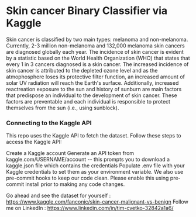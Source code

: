 # Skin cancer Binary Classifier via Kaggle 

Skin cancer is classified by two main types: melanoma and non-melanoma. Currently, 2-3 million non-melanoma and 132,000 melanoma skin cancers are diagnosed globally each year. The incidence of skin cancer is evident by a statistic based on the World Health Organization (WHO) that states that every 1 in 3 cancers diagnosed is a skin cancer. The increased incidence of skin cancer is attributed to the depleted ozone level and as the atmophosphere loses its protective filter function, an increased amount of solar UV radiation will reach the Earth's surface. Additionally, increased reactreation exposure to the sun and history of sunburn are main factors that predispose an individual to the development of skin cancer. These factors are preventable and each individual is responsible to protect themselves from the sun (i.e., using sunblock).

### Connecting to the Kaggle API
This repo uses the Kaggle API to fetch the dataset. Follow these steps to access the Kaggle API:

Create a Kaggle account
Generate an API token from kaggle.com/USERNAME/account -- this prompts you to download a kaggle.json file which contains the credentials
Populate .env file with your Kaggle credentials to set them as your environment variable.
We also use pre-commit hooks to keep our code clean. Please enable this using pre-commit install prior to making any code changes.


Go ahead and see the dataset for yourself : https://www.kaggle.com/fanconic/skin-cancer-malignant-vs-benign
Follow me on LinkedIn : https://www.linkedin.com/in/tim-cvetko-32842a1a6/
